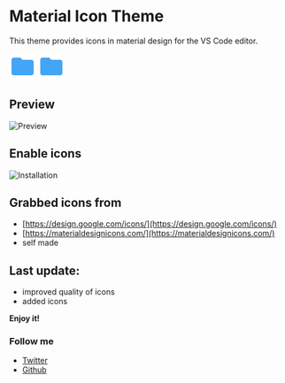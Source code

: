 # Material Icon Theme

This theme provides icons in material design for the VS Code editor.

![](fileicons/icons/folder.svg)
<img src="fileicons/icons/folder.svg">

## Preview
![Preview](https://raw.githubusercontent.com/PKief/vscode-extension-material-icon-theme/withimages/images/preview.PNG) 

## Enable icons
![Installation](https://raw.githubusercontent.com/PKief/vscode-extension-material-icon-theme/withimages/images/installation.gif)

## Grabbed icons from
* [https://design.google.com/icons/](https://design.google.com/icons/)
* [https://materialdesignicons.com/](https://materialdesignicons.com/)
* self made

## Last update:
* improved quality of icons
* added icons

**Enjoy it!**

### Follow me
- [Twitter](https://twitter.com/PhilippKief)
- [Github](https://github.com/PKief)